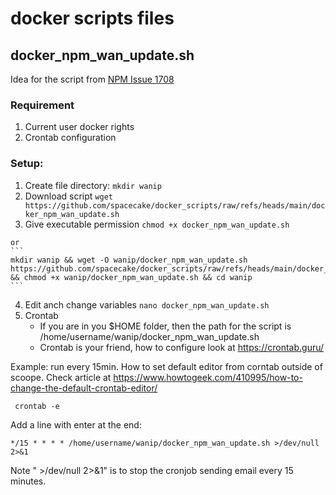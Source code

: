 # docker scripts files

## docker_npm_wan_update.sh
Idea for the script from [NPM Issue 1708](https://github.com/NginxProxyManager/nginx-proxy-manager/issues/1708#issuecomment-1975058359)

### Requirement
  1. Current user docker rights
  2. Crontab configuration 
### Setup:
  1. Create file directory: `mkdir wanip`
  2. Download script `wget https://github.com/spacecake/docker_scripts/raw/refs/heads/main/docker_npm_wan_update.sh`
  3. Give executable permission `chmod +x docker_npm_wan_update.sh`

    or
    ```
    mkdir wanip && wget -O wanip/docker_npm_wan_update.sh https://github.com/spacecake/docker_scripts/raw/refs/heads/main/docker_npm_wan_update.sh && chmod +x wanip/docker_npm_wan_update.sh && cd wanip
    ```
  4. Edit anch change variables
     ``` nano docker_npm_wan_update.sh ```
  5. Crontab
     * If you are in you $HOME folder, then the path for the script is /home/username/wanip/docker_npm_wan_update.sh
     * Crontab is your friend, how to configure look at https://crontab.guru/
     
   Example: run every 15min. How to set default editor from corntab outside of scoope. Check article at  https://www.howtogeek.com/410995/how-to-change-the-default-crontab-editor/
   
   ``` crontab -e```
   
   Add a line with enter at the end:
   
   ```*/15 * * * * /home/username/wanip/docker_npm_wan_update.sh >/dev/null 2>&1```
   
   Note " >/dev/null 2>&1" is to stop the cronjob sending email every 15 minutes.

